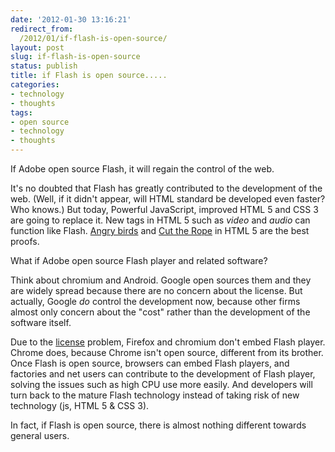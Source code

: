 ```yaml
---
date: '2012-01-30 13:16:21'
redirect_from:
  /2012/01/if-flash-is-open-source/
layout: post
slug: if-flash-is-open-source
status: publish
title: if Flash is open source.....
categories:
- technology
- thoughts
tags:
- open source
- technology
- thoughts
---
```


If Adobe open source Flash, it will regain the control of the web.

It's no doubted that Flash has greatly contributed to the development of the web. (Well, if it didn't appear, will HTML standard be developed even faster? Who knows.) But today, Powerful JavaScript, improved HTML 5 and CSS 3 are going to replace it. New tags in HTML 5 such as _video_ and _audio_ can function like Flash. [Angry birds](http://chrome.angrybirds.com/) and [Cut the Rope](http://www.cuttherope.ie/) in HTML 5 are the best proofs.

What if Adobe open source Flash player and related software?

Think about chromium and Android. Google open sources them and they are widely spread because there are no concern about the license. But actually, Google _do_ control the development now, because other firms almost only concern about the "cost" rather than the development of the software itself.

Due to the [license](http://www.adobe.com/licensing/) problem, Firefox and chromium don't embed Flash player. Chrome does, because Chrome isn't open source, different from its brother. Once Flash is open source, browsers can embed Flash players, and factories and net users can contribute to the development of Flash player, solving the issues such as high CPU use more easily. And developers will turn back to the mature Flash technology instead of taking risk of new technology (js, HTML 5 & CSS 3).

In fact, if Flash is open source, there is almost nothing different towards general users.
